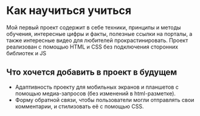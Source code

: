 # Как научиться учиться #
Мой первый проект содержит в себе техники, принципы и методы обучения, интересные цифры и факты, полезные ссылки на порталы, а также интересные видео для любителей прокрастинировать. Проект реализован с помощью HTML и CSS без подключения сторонних библиотек и JS
## Что хочется добавить в проект в будущем ##
* Адаптивность проекту для мобильных экранов и планшетов с помощью медиа-запросов (без изменений в html-разметке).
* Форму обратной связи, чтобы пользователи могли отправлять свои комментарии, и стилизовать её с помощью CSS.
